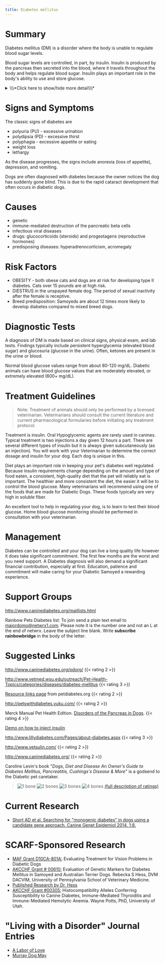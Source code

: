 ```yaml
---
title: Diabetes mellitus
---
```

# Summary

Diabetes mellitus (DM) is a disorder where the body is unable to
regulate blood sugar levels.

Blood sugar levels are controlled, in part, by insulin. Insulin is
produced by the pancreas then secreted into the blood, where it travels
throughout the body and helps regulate blood sugar. Insulin plays an
important role in the body's ability to use and store glucose.

<details>
<summary>\\\*Click here to show/hide more detail\\\*</summary>

The body's cells use glucose (which travels through the blood) as energy. In order for the body to use glucose, glucose must get inside the cell. Insulin attaches to receptors on the cell, which in turn allows glucose to pass from the blood into the cell.

In most cases, without insulin, glucose can not enter the cell. So the cell is "hungry" even though there are high levels of glucose in the blood. Under these conditions, the body gets signals to start using stored fat and protein as energy sources. A diabetic animal often eats extra food because it is trying to supply its body with additional energy. But the food is not used efficiently, so even though the animal is eating a lot it is still losing weight.

The body eliminates excess blood glucose by filtering it through the kidneys and passing it into the urine. Water must be used to flush this excess glucose out of the body, and this is why you see excessive urine volume in a diabetic. Because so much water is being used to flush the excess glucose out of the body, the animal is thirsty and drinks a lot.

</details>

# Signs and Symptoms

The classic signs of diabetes are

* polyuria (PU) - excessive urination
* polydipsia (PD) - excessive thirst
* polyphagia - excessive appetite or eating
* weight loss
* lethargy

As the disease progresses, the signs include anorexia (loss of
appetite), depression, and vomiting.

Dogs are often diagnosed with diabetes because the owner notices the dog
has suddenly gone blind. This is due to the rapid cataract development
that often occurs in diabetic dogs.

# Causes

* genetic
* immune-mediated destruction of the pancreatic beta cells
* infectious viral diseases
* drugs: glucocorticoids (steroids) and progestagens (reproductive
  hormones)
* predisposing diseases: hyperadrenocorticism, acromegaly

# Risk Factors

* OBESITY - both obese cats and dogs are at risk for developing type
  II diabetes. Cats over 15 pounds are at high risk.
* DIESTRUS in the unspayed female dog. The period of sexual inactivity
  after the female is receptive.
* Breed predisposition: Samoyeds are about 12 times more likely to
  develop diabetes compared to mixed breed dogs.

# Diagnostic Tests

A diagnosis of DM is made based on clinical signs, physical exam, and
lab tests. Findings typically include persistent hyperglycemia (elevated
blood sugar) and glucosuria (glucose in the urine). Often, ketones are
present in the urine or blood.

Normal blood glucose values range from about 80-120 mg/dL. Diabetic
animals can have blood glucose values that are moderately elevated, or
extremely elevated (600+ mg/dL).

<div style="display: none">
# References
</div>

# Treatment Guidelines

> Note: Treatment of animals should only be performed by a licensed
> veterinarian. Veterinarians should consult the current literature and
> current pharmacological formularies before initiating any treatment
> protocol.

Treatment is insulin. Oral Hypoglycemic agents are rarely used in
canines. Typical treatment is two injections a day given 12 hours a
part. There are several different types of insulin but it is always
given subcutaneously (as an injection).  You will work with your
Veterinarian to determine the correct dosage and insulin for your dog.
Each dog is unique in this.

Diet plays an important role in keeping your pet's diabetes well
regulated. Because insulin requirements change depending on the amount
and type of food eaten, a consistent, high-quality diet that the pet
will reliably eat is important. The healthier and more consistent the
diet, the easier it will be to control the blood glucose. Many
veterinarians will recommend using one of the foods that are made for
Diabetic Dogs. These foods typically are very high in soluble fiber.

An excellent tool to help in regulating your dog, is to learn to test
their blood glucose.  Home blood glucose monitoring should be performed
in consultation with your veterinarian.

# Management

Diabetes can be controlled and your dog can live a long quality life
however it does take significant commitment.  The first few months are
the worst and you need support.  A Diabetes diagnosis will also demand a
significant financial contribution, especially at first. Education,
patience and commitment will make caring for your Diabetic Samoyed a
rewarding experience.

# Support Groups

<http://www.caninediabetes.org/maillists.html>

Rainbow Pets Diabetes list:
To join send a plain text email to [majordomo@netwrx1.com](mailto:majordomo@netwrx1.com).
Please note it is the number one and not an L at the end of netwrx.
Leave the subject line blank.
Write **subscribe rainbowbridge** in the body of the letter.

# Suggested Links

<http://www.caninediabetes.org/pdorg/>
{{< rating 2 >}}

<http://www.vetmed.wsu.edu/outreach/Pet-Health-Topics/categories/diseases/diabetes-mellitus>
{{< rating 3 >}}

[Resource links page](http://www.caninediabetes.org/pdorg/resources_index.htm) from petdiabetes.org
{{< rating 2 >}}

<http://petswithdiabetes.yuku.com/>
{{< rating 2 >}}

Merck Manual Pet Health Edition.
[Disorders of the Pancreas in Dogs](http://www.merckvetmanual.com/pethealth/dog_disorders_and_diseases/hormonal_disorders_of_dogs/disorders_of_the_pancreas_in_dogs.html?qt=diabetes%20mellitus&alt=sh).
{{< rating 4 >}}

[Demo on how to inject insulin](http://www.vetsulin.com/vet/AboutVetPen_HowToUse.aspx)

<http://www.lillydiabetes.com/Pages/about-diabetes.aspx>
{{< rating 3 >}}

<http://www.vetsulin.com/>
{{< rating 2 >}}

<http://www.caninediabetes.org/>
{{< rating 2 >}}

Caroline Levin's book
"*Dogs, Diet and Disease An Owner's Guide to Diabetes Mellitus, Pancreatitis, Cushings's Disease & More*"
is a godsend to the Diabetic pet caretaker.

> ![1 bone](/img/1-bone.gif)
> ![2 bones](/img/2-bones.gif)
> ![3 bones](/img/3-bones.gif)
> ![4 bones](/img/4-bones.gif)
> [(full description of ratings)](/diseases/ratings-what-do-they-mean)

# Current Research 
- [Short AD et al. Searching for "monogenic diabetes" in dogs using a candidate gene approach. Canine Genet Epidemiol 2014. 1:8.](https://www.ncbi.nlm.nih.gov/pmc/articles/PMC4579387/)


# SCARF-Sponsored Research

* [MAF Grant D10CA-801A:](/research/current-studies/morris-grant-d10ca-801a) Evaluating Treatment for Vision Problems in Diabetic Dogs
* [AKCCHF Grant # 00610:](/research/current-studies/akcchf-grant-610)  Evaluation of Genetic Markers for Diabetes Mellitus in Samoyed and Australian Terrier Dogs.  Rebecka S Hess, DVM DACVIM, University of Pennsylvania School of Veterinary Medicine.
* [Published Research by Dr. Hess](/diseases/diabetes-mellitus-research-by-dr-hess)
* [AKCCHF Grant #00305:](/research/current-studies/akcchf-grant-305) Histocompatibility Alleles Conferring Susceptibility to Canine Diabetes, Immune-Mediated Thyroiditis and Immune-Mediated Hemolytic Anemia.  Wayne Potts, PhD, University of Utah.



# "Living with a Disorder" Journal Entries

* [A Labor of Love](/diseases/diabetes-mellitus-a-labor-of-love)
* [Murray Dog May](/diseases/diabetes-mellitus-murray-dog-may)

